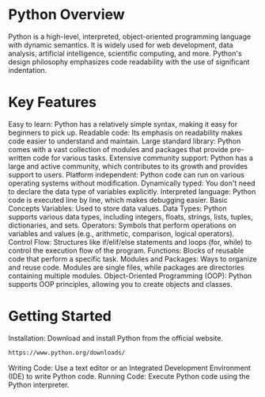 # Python Overview
Python is a high-level, interpreted, object-oriented programming language with dynamic semantics. It is widely used for web development, data analysis, artificial intelligence, scientific computing, and more. Python's design philosophy emphasizes code readability with the use of significant indentation.

# Key Features
Easy to learn: Python has a relatively simple syntax, making it easy for beginners to pick up.
Readable code: Its emphasis on readability makes code easier to understand and maintain.
Large standard library: Python comes with a vast collection of modules and packages that provide pre-written code for various tasks.
Extensive community support: Python has a large and active community, which contributes to its growth and provides support to users.
Platform independent: Python code can run on various operating systems without modification.
Dynamically typed: You don't need to declare the data type of variables explicitly.
Interpreted language: Python code is executed line by line, which makes debugging easier.
Basic Concepts
Variables: Used to store data values.
Data Types: Python supports various data types, including integers, floats, strings, lists, tuples, dictionaries, and sets.
Operators: Symbols that perform operations on variables and values (e.g., arithmetic, comparison, logical operators).
Control Flow: Structures like if/elif/else statements and loops (for, while) to control the execution flow of the program.
Functions: Blocks of reusable code that perform a specific task.
Modules and Packages: Ways to organize and reuse code. Modules are single files, while packages are directories containing multiple modules.
Object-Oriented Programming (OOP): Python supports OOP principles, allowing you to create objects and classes.
# Getting Started
Installation: Download and install Python from the official website.
```bash
https://www.python.org/downloads/
```
Writing Code: Use a text editor or an Integrated Development Environment (IDE) to write Python code.
Running Code: Execute Python code using the Python interpreter.

